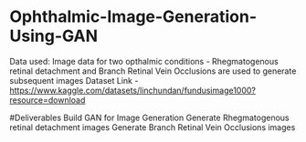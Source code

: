 # Ophthalmic-Image-Generation-Using-GAN

Data used: 
Image data for two opthalmic conditions - Rhegmatogenous retinal detachment and Branch Retinal Vein Occlusions are used to generate subsequent images
Dataset Link - https://www.kaggle.com/datasets/linchundan/fundusimage1000?resource=download

#Deliverables
Build GAN for Image Generation
Generate Rhegmatogenous retinal detachment images
Generate Branch Retinal Vein Occlusions images
